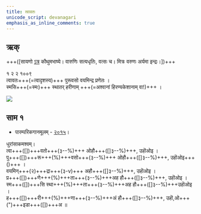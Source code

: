 ```yaml
---
title: त्वावतः
unicode_script: devanagari  
emphasis_as_inline_comments: true
---   
```


## ऋक्

+++([सायणो [ऽत्र](https://archive.org/details/SamaVedaSanhitaWithSayanabhashyaVolume1SatyavrataSamasrami1874bis/page/n473) कौथुमभाष्ये। वारुणिः सत्यधृतिः, वत्सः च। मित्रः वरुणः अर्यमा इन्द्रः।])+++

१ २ २ १००९  
त्वावतः+++(=त्वादृशस्य)+++ पुरूवसो वयमिन्द्र प्रणेतः  ।  
स्मसि+++(=स्मः)+++ स्थातर् हरीणाम् +++(=अश्वानां हिरण्यकेशानाम् वा!)+++  ।

![](../../images/indra-rising-to-protect-charriots-of-army.jpg)


## साम १
- पारम्परिकगानमूलम् - [२०१५](https://archive.org/stream/sAmaveda-jaiminIya-paravastu-paramparA-docs/UDAKA%20SAANTHI%20SAAMAANI#page/n2/mode/1up&sa=D&ust=1542425956390000)।

<div class="audioEmbed"  caption="रामानुजार्यः 1974 " src="https://archive
.org/download/jaiminIya-sAma-gAna-paravastu-tradition-rAmAnuja/tvAvataH.mp3"></div>
<div class="audioEmbed"  caption="गोपालार्यः 2015  " src="https://archive
.org/download/jaiminIya-sAma-gAna-paravastu-tradition-gopAla-2015/tvAvataH.mp3"></div>
<div class="audioEmbed"  caption="गोपाल-विश्वासयोर् अनुवचनम् 2018 1x" src="https://archive
.org/download/jaiminIya-sAma-gAna-paravastu-tradition-anuvachanam-gopAla-vishvAsa-2018/tvAvataH.mp3"></div>
<div class="audioEmbed"  caption="गोपाल-विश्वासयोर् अनुवचनम् 2018 1.5x" src="https://archive
.org/download/jaiminIya-sAma-gAna-paravastu-tradition-anuvachanam-gopAla-vishvAsa-2018-150p-speed/tvAvataH.mp3"></div>

धुरांसाकमश्वम्।  
त्वा+++([])+++वतो+++(३--%)+++ ओहौ+++([]३--%)+++, उहॊओइ ।  
पु+++([])+++रू+++(%)+++वसो+++(३--%)+++ ओहौ+++([]३--%)+++, उहॊओइ+++()+++ ।  
वयमिन्+++(२)+++द्रा+++(३-v)+++ अहौ+++([]३--%)+++, उहॊओइ ।  
प्र+++([])+++णे+++(%)+++ता+++(३--%)+++अह हौ+++([]३--%)+++, उहॊओइ ।  
स्म+++([])+++सि स्था+++(%)+++ता+++(३--%)+++अह हौ+++([]३--%)+++उहॊओइ ।  
ह+++([])+++री+++(%)+++णा+++(३--%)+++अं हौ+++([]३--%)+++, उहॊ,ओ+++(")+++इडा+++([])+++अ  ॥
